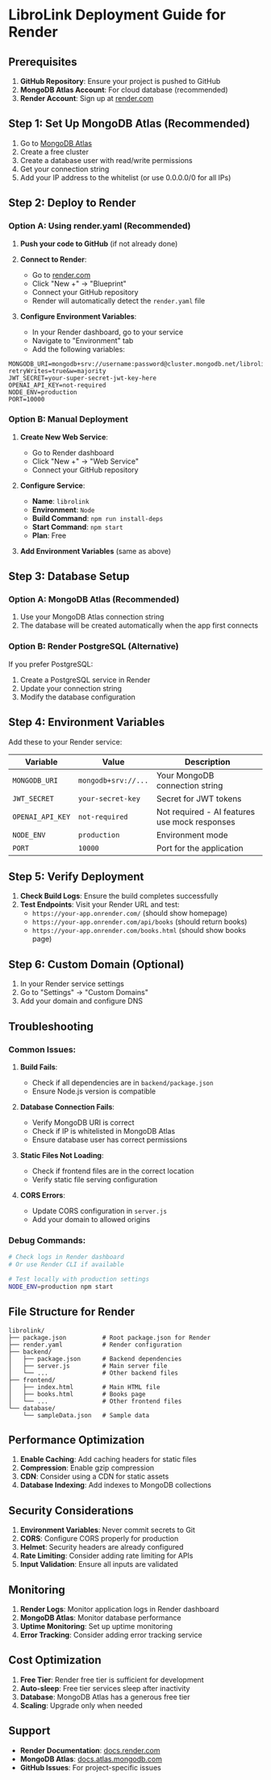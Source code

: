 # LibroLink Deployment Guide for Render

## Prerequisites

1. **GitHub Repository**: Ensure your project is pushed to GitHub
2. **MongoDB Atlas Account**: For cloud database (recommended)
3. **Render Account**: Sign up at [render.com](https://render.com)

## Step 1: Set Up MongoDB Atlas (Recommended)

1. Go to [MongoDB Atlas](https://www.mongodb.com/atlas)
2. Create a free cluster
3. Create a database user with read/write permissions
4. Get your connection string
5. Add your IP address to the whitelist (or use 0.0.0.0/0 for all IPs)

## Step 2: Deploy to Render

### Option A: Using render.yaml (Recommended)

1. **Push your code to GitHub** (if not already done)
2. **Connect to Render**:
   - Go to [render.com](https://render.com)
   - Click "New +" → "Blueprint"
   - Connect your GitHub repository
   - Render will automatically detect the `render.yaml` file

3. **Configure Environment Variables**:
   - In your Render dashboard, go to your service
   - Navigate to "Environment" tab
   - Add the following variables:

```
MONGODB_URI=mongodb+srv://username:password@cluster.mongodb.net/librolink?retryWrites=true&w=majority
JWT_SECRET=your-super-secret-jwt-key-here
OPENAI_API_KEY=not-required
NODE_ENV=production
PORT=10000
```

### Option B: Manual Deployment

1. **Create New Web Service**:
   - Go to Render dashboard
   - Click "New +" → "Web Service"
   - Connect your GitHub repository

2. **Configure Service**:
   - **Name**: `librolink`
   - **Environment**: `Node`
   - **Build Command**: `npm run install-deps`
   - **Start Command**: `npm start`
   - **Plan**: Free

3. **Add Environment Variables** (same as above)

## Step 3: Database Setup

### Option A: MongoDB Atlas (Recommended)

1. Use your MongoDB Atlas connection string
2. The database will be created automatically when the app first connects

### Option B: Render PostgreSQL (Alternative)

If you prefer PostgreSQL:
1. Create a PostgreSQL service in Render
2. Update your connection string
3. Modify the database configuration

## Step 4: Environment Variables

Add these to your Render service:

| Variable | Value | Description |
|----------|-------|-------------|
| `MONGODB_URI` | `mongodb+srv://...` | Your MongoDB connection string |
| `JWT_SECRET` | `your-secret-key` | Secret for JWT tokens |
| `OPENAI_API_KEY` | `not-required` | Not required - AI features use mock responses |
| `NODE_ENV` | `production` | Environment mode |
| `PORT` | `10000` | Port for the application |

## Step 5: Verify Deployment

1. **Check Build Logs**: Ensure the build completes successfully
2. **Test Endpoints**: Visit your Render URL and test:
   - `https://your-app.onrender.com/` (should show homepage)
   - `https://your-app.onrender.com/api/books` (should return books)
   - `https://your-app.onrender.com/books.html` (should show books page)

## Step 6: Custom Domain (Optional)

1. In your Render service settings
2. Go to "Settings" → "Custom Domains"
3. Add your domain and configure DNS

## Troubleshooting

### Common Issues:

1. **Build Fails**:
   - Check if all dependencies are in `backend/package.json`
   - Ensure Node.js version is compatible

2. **Database Connection Fails**:
   - Verify MongoDB URI is correct
   - Check if IP is whitelisted in MongoDB Atlas
   - Ensure database user has correct permissions

3. **Static Files Not Loading**:
   - Check if frontend files are in the correct location
   - Verify static file serving configuration

4. **CORS Errors**:
   - Update CORS configuration in `server.js`
   - Add your domain to allowed origins

### Debug Commands:

```bash
# Check logs in Render dashboard
# Or use Render CLI if available

# Test locally with production settings
NODE_ENV=production npm start
```

## File Structure for Render

```
librolink/
├── package.json          # Root package.json for Render
├── render.yaml           # Render configuration
├── backend/
│   ├── package.json      # Backend dependencies
│   ├── server.js         # Main server file
│   └── ...               # Other backend files
├── frontend/
│   ├── index.html        # Main HTML file
│   ├── books.html        # Books page
│   └── ...               # Other frontend files
└── database/
    └── sampleData.json   # Sample data
```

## Performance Optimization

1. **Enable Caching**: Add caching headers for static files
2. **Compression**: Enable gzip compression
3. **CDN**: Consider using a CDN for static assets
4. **Database Indexing**: Add indexes to MongoDB collections

## Security Considerations

1. **Environment Variables**: Never commit secrets to Git
2. **CORS**: Configure CORS properly for production
3. **Helmet**: Security headers are already configured
4. **Rate Limiting**: Consider adding rate limiting for APIs
5. **Input Validation**: Ensure all inputs are validated

## Monitoring

1. **Render Logs**: Monitor application logs in Render dashboard
2. **MongoDB Atlas**: Monitor database performance
3. **Uptime Monitoring**: Set up uptime monitoring
4. **Error Tracking**: Consider adding error tracking service

## Cost Optimization

1. **Free Tier**: Render free tier is sufficient for development
2. **Auto-sleep**: Free tier services sleep after inactivity
3. **Database**: MongoDB Atlas has a generous free tier
4. **Scaling**: Upgrade only when needed

## Support

- **Render Documentation**: [docs.render.com](https://docs.render.com)
- **MongoDB Atlas**: [docs.atlas.mongodb.com](https://docs.atlas.mongodb.com)
- **GitHub Issues**: For project-specific issues 